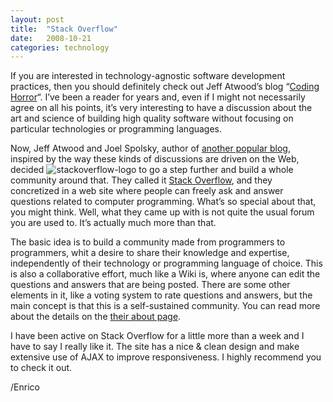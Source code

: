 ```yaml
---
layout: post
title:  "Stack Overflow"
date:   2008-10-21
categories: technology
---
```


If you are interested in technology-agnostic software development practices, then you should definitely check out Jeff Atwood’s blog “[Coding Horror][1]“. I’ve been a reader for years and, even if I might not necessarily agree on all his points, it’s very interesting to have a discussion about the art and science of building high quality software without focusing on particular technologies or programming languages.

Now, Jeff Atwood and Joel Spolsky, author of [another popular blog][2], inspired by the way these kinds of discussions are driven on the Web, decided <img alt="stackoverflow-logo" src="http://megakemp.files.wordpress.com/2008/10/stackoverflow-logo-250-thumb.png?w=224&h=65" class="article" /> to go a step further and build a whole community around that. They called it [Stack Overflow][3], and they  concretized in a web site where people can freely ask and answer questions related to computer programming. What’s so special about that, you might think. Well, what they came up with is not quite the usual forum you are used to. It’s actually much more than that.

The basic idea is to build a community made from programmers to programmers, whit a desire to share their knowledge and expertise, independently of their technology or programming language of choice. This is also a collaborative effort, much like a Wiki is, where anyone can edit the questions and answers that are being posted. There are some other elements in it, like a voting system to rate questions and answers, but the main concept is that this is a self-sustained community. You can read more about the details on the [their about page][4].

I have been active on Stack Overflow for a little more than a week and I have to say I really like it. The site has a nice & clean design and make extensive use of AJAX to improve responsiveness. I highly recommend you to check it out.

/Enrico

[1]: http://www.codinghorror.com/blog
[2]: http://www.joelonsoftware.com/
[3]: http://stackoverflow.com
[4]: http://stackoverflow.com/about
